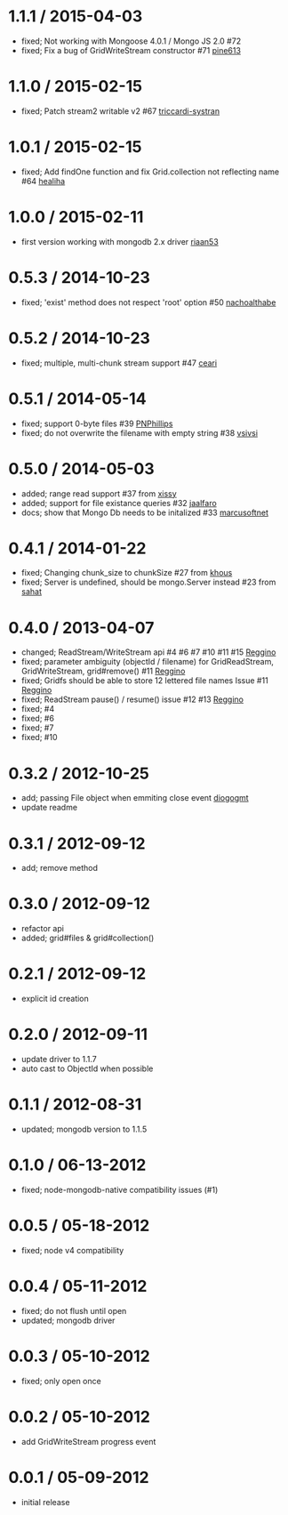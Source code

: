 1.1.1 / 2015-04-03
==================

 * fixed; Not working with Mongoose 4.0.1 / Mongo JS 2.0 #72
 * fixed; Fix a bug of GridWriteStream constructor #71 [pine613](https://github.com/pine613)

1.1.0 / 2015-02-15
==================

 * fixed; Patch stream2 writable v2 #67 [triccardi-systran](https://github.com/triccardi-systran)

1.0.1 / 2015-02-15
==================

 * fixed; Add findOne function and fix Grid.collection not reflecting name #64 [healiha](https://github.com/healiha)

1.0.0 / 2015-02-11
==================

 * first version working with mongodb 2.x driver [riaan53](https://github.com/riaan53)

0.5.3 / 2014-10-23
==================

 * fixed; 'exist' method does not respect 'root' option #50 [nachoalthabe](https://github.com/nachoalthabe)

0.5.2 / 2014-10-23
==================

 * fixed; multiple, multi-chunk stream support #47 [ceari](https://github.com/ceari)

0.5.1 / 2014-05-14
==================

 * fixed; support 0-byte files #39 [PNPhillips](https://github.com/PNPhillips)
 * fixed; do not overwrite the filename with empty string #38 [vsivsi](https://github.com/vsivsi)

0.5.0 / 2014-05-03
==================

 * added; range read support #37 from [xissy](https://github.com/xissy)
 * added; support for file existance queries #32 [jaalfaro](https://github.com/jaalfaro)
 * docs; show that Mongo Db needs to be initalized #33 [marcusoftnet](https://github.com/marcusoftnet)

0.4.1 / 2014-01-22
==================

 * fixed; Changing chunk_size to chunkSize #27 from [khous](https://github.com/khous)
 * fixed; Server is undefined, should be mongo.Server instead #23 from [sahat](https://github.com/sahat)

0.4.0 / 2013-04-07
==================

  * changed; ReadStream/WriteStream api #4 #6 #7 #10 #11 #15 [Reggino](https://github.com/Reggino)
  * fixed; parameter ambiguity (objectId / filename) for GridReadStream, GridWriteStream, grid#remove() #11 [Reggino](https://github.com/Reggino)
  * fixed; Gridfs should be able to store 12 lettered file names Issue #11 [Reggino](https://github.com/Reggino)
  * fixed; ReadStream pause() / resume() issue #12 #13 [Reggino](https://github.com/Reggino)
  * fixed; #4
  * fixed; #6
  * fixed; #7
  * fixed; #10

0.3.2 / 2012-10-25
==================

  * add; passing File object when emmiting close event [diogogmt](https://github.com/diogogmt)
  * update readme

0.3.1 / 2012-09-12
==================

  * add; remove method

0.3.0 / 2012-09-12
==================

  * refactor api
  * added; grid#files & grid#collection()

0.2.1 / 2012-09-12
==================

  * explicit id creation

0.2.0 / 2012-09-11
==================

  * update driver to 1.1.7
  * auto cast to ObjectId when possible

0.1.1 / 2012-08-31
==================

  * updated; mongodb version to 1.1.5

0.1.0 / 06-13-2012
==================

  * fixed; node-mongodb-native compatibility issues (#1)

0.0.5 / 05-18-2012
==================

  * fixed; node v4 compatibility

0.0.4 / 05-11-2012
==================

  * fixed; do not flush until open
  * updated; mongodb driver

0.0.3 / 05-10-2012
==================

  * fixed; only open once

0.0.2 / 05-10-2012
==================

  * add GridWriteStream progress event

0.0.1 / 05-09-2012
==================

  * initial release

